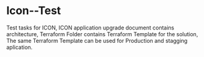 # Icon--Test
Test tasks for ICON, 
ICON application upgrade document contains architecture, 
Terraform Folder contains Terraform Template for the solution, 
The same Terraform Template can be used for Production and stagging aplication.
